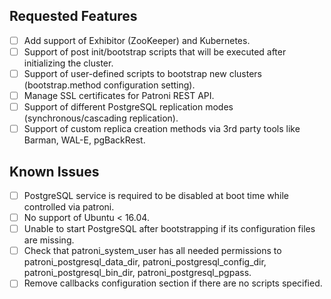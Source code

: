 Requested Features
------------------

- [ ] Add support of Exhibitor (ZooKeeper) and Kubernetes.
- [ ] Support of post init/bootstrap scripts that will be executed after initializing the cluster.
- [ ] Support of user-defined scripts to bootstrap new clusters (bootstrap.method configuration setting).
- [ ] Manage SSL certificates for Patroni REST API.
- [ ] Support of different PostgreSQL replication modes (synchronous/cascading replication).
- [ ] Support of custom replica creation methods via 3rd party tools like Barman, WAL-E, pgBackRest.

Known Issues
------------

- [ ] PostgreSQL service is required to be disabled at boot time while controlled via patroni.
- [ ] No support of Ubuntu < 16.04.
- [ ] Unable to start PostgreSQL after bootstrapping if its configuration files are missing.
- [ ] Check that patroni_system_user has all needed permissions to patroni_postgresql_data_dir, patroni_postgresql_config_dir, patroni_postgresql_bin_dir, patroni_postgresql_pgpass.
- [ ] Remove callbacks configuration section if there are no scripts specified.
